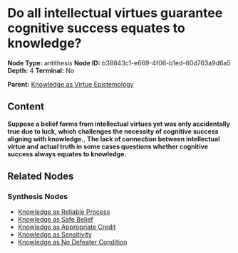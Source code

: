 # Do all intellectual virtues guarantee cognitive success equates to knowledge?

**Node Type:** antithesis
**Node ID:** b38843c1-e669-4f06-b1ed-60d763a9d6a5
**Depth:** 4
**Terminal:** No

**Parent:** [Knowledge as Virtue Epistemology](knowledge-as-virtue-epistemology-synthesis-7b8898d4-42ea-4f45-93a4-b600fd99d688.md)

## Content

**Suppose a belief forms from intellectual virtues yet was only accidentally true due to luck, which challenges the necessity of cognitive success aligning with knowledge.**, **The lack of connection between intellectual virtue and actual truth in some cases questions whether cognitive success always equates to knowledge.**

## Related Nodes

### Synthesis Nodes

- [Knowledge as Reliable Process](knowledge-as-reliable-process-synthesis-94ba028f-f1ee-4316-9775-ced0164ed209.md)
- [Knowledge as Safe Belief](knowledge-as-safe-belief-synthesis-b507097f-ca95-40f4-add1-9a8ff259ed8a.md)
- [Knowledge as Appropriate Credit](knowledge-as-appropriate-credit-synthesis-ded3c23e-4ca0-45f8-b5a8-57c9caea5852.md)
- [Knowledge as Sensitivity](knowledge-as-sensitivity-synthesis-e98e146b-a45e-4eff-b033-035a36858eb3.md)
- [Knowledge as No Defeater Condition](knowledge-as-no-defeater-condition-synthesis-ca4b0e4c-841d-4ec1-984a-fbee29d1db4e.md)
